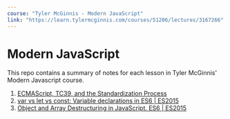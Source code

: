 ```yaml
---
course: "Tyler McGinnis - Modern JavaScript"
link: "https://learn.tylermcginnis.com/courses/51206/lectures/3167266"
---
```


# Modern JavaScript

This repo contains a summary of notes for each lesson in Tyler McGinnis' Modern Javascript course.

1. [ECMAScript, TC39, and the Standardization Process](./01-ecmascript-tc39-standardization.md)
2. [var vs let vs const: Variable declarations in ES6 | ES2015](./02-variable-declarations-es6.md)
3. [Object and Array Destructuring in JavaScript. ES6 | ES2015](./03-object-array-destructuring.md)
